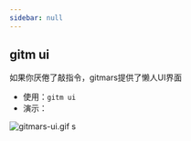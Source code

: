 ```yaml
---
sidebar: null
---
```


## gitm ui <Badge text="beta" type="warning"/>

如果你厌倦了敲指令，gitmars提供了懒人UI界面

-   使用：`gitm ui`
-   演示：

![gitmars-ui.gif](https://gitee.com/saqqdy/gitmars/raw/master/lib/img/gitmars-ui.gif)
s